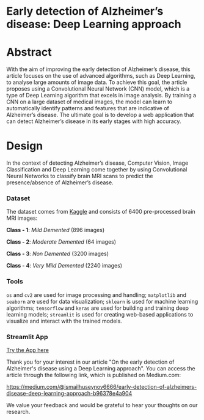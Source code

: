 # Early detection of Alzheimer’s disease: Deep Learning approach

# Abstract
With the aim of improving the early detection of Alzheimer’s disease, this article focuses on the use of advanced algorithms, such as Deep Learning, to analyse large amounts of image data. To achieve this goal, the article proposes using a Convolutional Neural Network (CNN) model, which is a type of Deep Learning algorithm that excels in image analysis. By training a CNN on a large dataset of medical images, the model can learn to automatically identify patterns and features that are indicative of Alzheimer’s disease. The ultimate goal is to develop a web application that can detect Alzheimer’s disease in its early stages with high accuracy.

# Design
In the context of detecting Alzheimer’s disease, Computer Vision, Image Classification and Deep Learning come together by using Convolutional Neural Networks to classify brain MRI scans to predict the presence/absence of Alzheimer’s disease.

### Dataset
The dataset comes from [Kaggle](https://www.kaggle.com/datasets/sachinkumar413/alzheimer-mri-dataset) and consists of 6400 pre-processed brain MRI images:

**Class - 1**: *Mild Demented* (896 images)

**Class - 2**: *Moderate Demented* (64 images)

**Class - 3**: *Non Demented* (3200 images)

**Class - 4**: *Very Mild Demented* (2240 images)


### Tools
`os` and `cv2` are used for image processing and handling;
`matplotlib` and `seaborn` are used for data visualization;
`sklearn` is used for machine learning algorithms;
`tensorflow` and `keras` are used for building and training deep learning models;
`streamlit` is used for creating web-based applications to visualize and interact with the trained models.

### Streamlit App
[Try the App here](https://ismailhuseynov-alzheimer-s-detection-appmy-test-app-wvmbiy.streamlit.app/)


Thank you for your interest in our article "On the early detection of Alzheimer's disease using a Deep Learning approach". You can access the article through the following link, which is published on Medium.com:

https://medium.com/@ismailhuseynov6666/early-detection-of-alzheimers-disease-deep-learning-approach-b96378e4a904

We value your feedback and would be grateful to hear your thoughts on our research.
